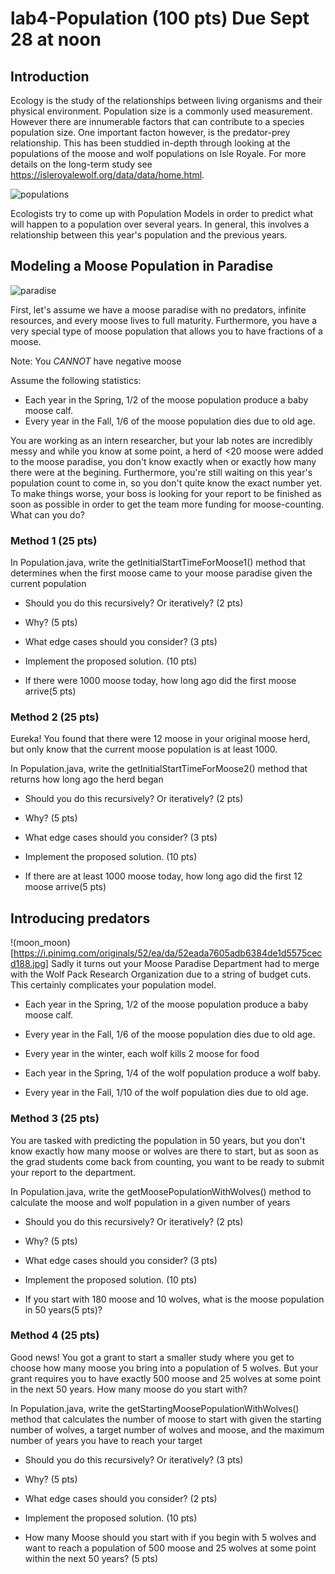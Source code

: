 # lab4-Population (100 pts) Due Sept 28 at noon

## Introduction

Ecology is the study of the relationships between living organisms and their physical environment. Population size is a commonly used measurement. However there are innumerable factors that can contribute to a species population size. One important facton however, is the predator-prey relationship. This has been studdied in-depth through looking at the populations of the moose and wolf populations on Isle Royale. For more details on the long-term study see https://isleroyalewolf.org/data/data/home.html. 

![populations](https://www.duluthnewstribune.com/incoming/article1714205.ece/alternates/BASE_LANDSCAPE/4219309%2B051718moose.jpg)

Ecologists try to come up with Population Models in order to predict what will happen to a population over several years. In general, this involves a relationship between this year's population and the previous years. 

## Modeling a Moose Population in Paradise
![paradise](https://i5.walmartimages.com/asr/1322e8cf-02cb-42b0-957c-5f67c4d33ad5_1.ed3040664283e11a726301a23f5e4332.jpeg?odnWidth=612&odnHeight=612&odnBg=ffffff)


First, let's assume we have a moose paradise with no predators, infinite resources,
and every moose lives to full maturity. Furthermore, you have a very special type
of moose population that allows you to have fractions of a moose. 

Note: You *CANNOT* have negative moose

Assume the following statistics:

* Each year in the Spring, 1/2 of the moose population produce a baby moose calf. 
* Every year in the Fall, 1/6 of the moose population dies due to old age.

You are working as an intern researcher, but your lab notes are incredibly messy 
and while you know at some point, a herd of <20 moose were added to the moose 
paradise, you don't know exactly when or exactly how many there were
at the begining. Furthermore, you're still waiting on this year's population
count to come in, so you don't quite know the exact number yet. To make things 
worse, your boss is looking for your report to be finished as soon as possible
in order to get the team more funding for moose-counting. What can you do? 


### Method 1 (25 pts)
In Population.java, write the getInitialStartTimeForMoose1() method that determines when the first moose came to your moose
paradise given the current population

* Should you do this recursively? Or iteratively? (2 pts)

* Why? (5 pts)

* What edge cases should you consider? (3 pts)

* Implement the proposed solution. (10 pts)

* If there were 1000 moose today, how long ago did the first moose arrive(5 pts)


### Method 2 (25 pts)
Eureka! You found that there were 12 moose in your original moose herd, but only 
know that the current moose population is at least 1000.

In Population.java, write the getInitialStartTimeForMoose2() method that returns how long ago the herd began

* Should you do this recursively? Or iteratively? (2 pts)

* Why? (5 pts)

* What edge cases should you consider? (3 pts)

* Implement the proposed solution. (10 pts)

* If there are at least 1000 moose today, how long ago did the first 12 moose arrive(5 pts)



## Introducing predators

!(moon_moon)[https://i.pinimg.com/originals/52/ea/da/52eada7605adb6384de1d5575cecd188.jpg]
Sadly it turns out your Moose Paradise Department had to merge with the Wolf Pack Research Organization due to a string of budget cuts. This certainly complicates your population model. 


* Each year in the Spring, 1/2 of the moose population produce a baby moose calf. 
* Every year in the Fall, 1/6 of the moose population dies due to old age.


* Every year in the winter, each wolf kills 2 moose for food


* Each year in the Spring, 1/4 of the wolf population produce a wolf baby. 
* Every year in the Fall, 1/10 of the wolf population dies due to old age.


### Method 3 (25 pts)
You are tasked with predicting the population in 50 years, but you don't know 
exactly how many moose or wolves are there to start, but as soon as the grad
students come back from counting, you want to be ready to submit your report
to the department. 

In Population.java, write the getMoosePopulationWithWolves() method to calculate the moose and wolf population in a given number of years

* Should you do this recursively? Or iteratively? (2 pts)

* Why? (5 pts)

* What edge cases should you consider? (3 pts)

* Implement the proposed solution. (10 pts)

* If you start with 180 moose and 10 wolves, what is the moose population in 50 years(5 pts)?


### Method 4 (25 pts)
Good news! You got a grant to start a smaller study where you get to choose how 
many moose you bring into a population of 5 wolves. But your grant requires you 
to have exactly 500 moose and 25 wolves at some point in the next 50 years.
How many moose do you start with? 


In Population.java, write the getStartingMoosePopulationWithWolves() method that calculates the number of moose to start with given
the starting number of wolves, a target number of wolves and moose, and the
maximum number of years you have to reach your target

* Should you do this recursively? Or iteratively? (3 pts)

* Why? (5 pts)

* What edge cases should you consider? (2 pts)

* Implement the proposed solution. (10 pts)

* How many Moose should you start with if you begin with 5 wolves and want to 
  reach a population of 500 moose and 25 wolves at some point within the next 50 years? (5 pts)

